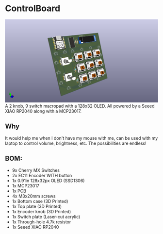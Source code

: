 # ControlBoard

![image](ControlBoard.png)
A 2 knob, 9 switch macropad with a 128x32 OLED.
All powered by a Seeed XIAO RP2040 along with a MCP23017. 

## Why
It would help me when I don't have my mouse with me, can be used with my laptop to control volume, brightness, etc. The possibilities are endless!

## BOM:
- 9x Cherry MX Switches
- 2x EC11 Encoder WITH button
- 1x 0.91in 128x32px OLED (SSD1306)
- 1x MCP23017
- 1x PCB
- 4x M3x20mm screws
- 1x Bottom case (3D Printed)
- 1x Top plate (3D Printed)
- 1x Encoder knob (3D Printed)
- 1x Switch plate (Laser-cut acrylic)
- 1x Through-hole 4.7k resistor
- 1x Seeed XIAO RP2040
